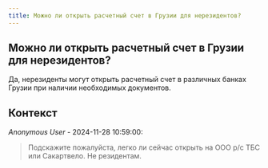 ```yaml
---
title: Можно ли открыть расчетный счет в Грузии для нерезидентов?
---
```


## Можно ли открыть расчетный счет в Грузии для нерезидентов?

Да, нерезиденты могут открыть расчетный счет в различных банках Грузии при наличии необходимых документов.

## Контекст

_Anonymous User_ - 2024-11-28 10:59:00:

> Подскажите пожалуйста, легко ли сейчас открыть на ООО р/с ТБС или Сакартвело. Не резидентам.
